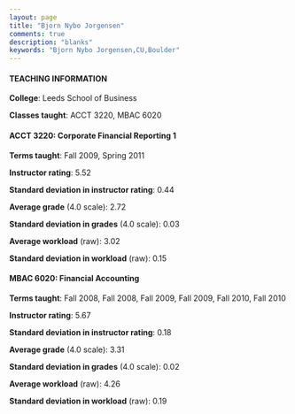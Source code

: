 ```yaml
---
layout: page
title: "Bjorn Nybo Jorgensen" 
comments: true
description: "blanks"
keywords: "Bjorn Nybo Jorgensen,CU,Boulder"
---
```

<head>
<script src="https://ajax.googleapis.com/ajax/libs/jquery/2.1.3/jquery.min.js"></script>
<script src="https://dl.dropboxusercontent.com/s/pc42nxpaw1ea4o9/highcharts.js?dl=0"></script>
<!-- <script src="../assets/js/highcharts.js"></script> -->
<style type="text/css">@font-face {
	font-family: "Bebas Neue";
	src: url(https://www.filehosting.org/file/details/544349/BebasNeue Regular.otf) format("opentype");
	}
	h1.Bebas { 
		font-family: "Bebas Neue", Verdana, Tahoma;
	}
</style>
</head>
	   
#### TEACHING INFORMATION

**College**: Leeds School of Business

**Classes taught**: ACCT 3220, MBAC 6020

#### ACCT 3220: Corporate Financial Reporting 1

**Terms taught**: Fall 2009, Spring 2011

**Instructor rating**: 5.52

**Standard deviation in instructor rating**: 0.44

**Average grade** (4.0 scale): 2.72

**Standard deviation in grades** (4.0 scale): 0.03

**Average workload** (raw): 3.02

**Standard deviation in workload** (raw): 0.15

#### MBAC 6020: Financial Accounting

**Terms taught**: Fall 2008, Fall 2008, Fall 2009, Fall 2009, Fall 2010, Fall 2010

**Instructor rating**: 5.67

**Standard deviation in instructor rating**: 0.18

**Average grade** (4.0 scale): 3.31

**Standard deviation in grades** (4.0 scale): 0.02

**Average workload** (raw): 4.26

**Standard deviation in workload** (raw): 0.19

